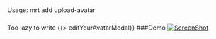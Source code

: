 ###
Usage:
mrt add upload-avatar
###
Too lazy to write
{{> editYourAvatarModal}}
###Demo
[![ScreenShot](https://i1.ytimg.com/vi/GSaJPWG3vY8/mqdefault.jpg)](http://youtu.be/GSaJPWG3vY8)
